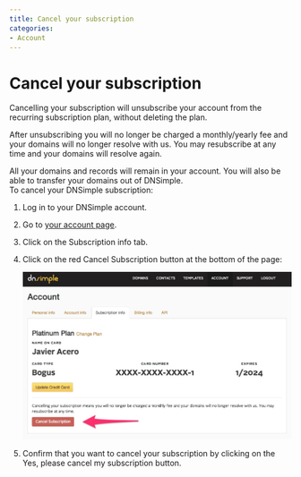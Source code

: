 ```yaml
---
title: Cancel your subscription
categories:
- Account
---
```


# Cancel your subscription

Cancelling your subscription will unsubscribe your account from the recurring subscription plan, without deleting the plan.

After unsubscribing you will no longer be charged a monthly/yearly fee and your domains will no longer resolve with us. You may resubscribe at any time and your domains will resolve again.

<info>
All your domains and records will remain in your account. You will also be able to transfer your domains out of DNSimple.
</info>

<div class="section-steps" markdown="1">
To cancel your DNSimple subscription:

1. Log in to your DNSimple account.
1. Go to [your account page](https://dnsimple.com/account).
1. Click on the <label>Subscription info</label> tab.
1. Click on the red <label>Cancel Subscription</label> button at the bottom of the page:

     ![Cancel subscription](/files/unsubscribe.jpg)

5. Confirm that you want to cancel your subscription by clicking on the <label>Yes, please cancel my subscription</label> button.
</div>
